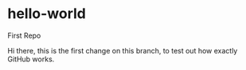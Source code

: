 # hello-world
First Repo

Hi there, this is the first change on this branch, to test out how exactly GitHub works.
